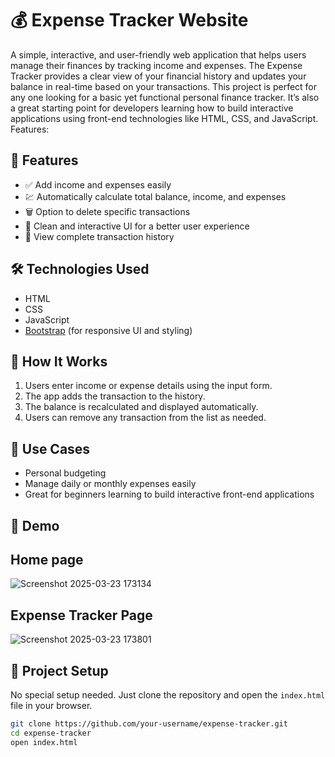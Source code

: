 # 💰 Expense Tracker Website

A simple, interactive, and user-friendly web application that helps users manage their finances by tracking income and expenses. The Expense Tracker provides a clear view of your financial history and updates your balance in real-time based on your transactions.
This project is perfect for any one looking for a basic yet functional personal finance tracker. It’s also a great starting point for developers learning how to build interactive applications using front-end technologies like HTML, CSS, and JavaScript.
Features:

## 🚀 Features

- ✅ Add income and expenses easily
- 💹 Automatically calculate total balance, income, and expenses
- 🗑️ Option to delete specific transactions
- 🧼 Clean and interactive UI for a better user experience
- 📜 View complete transaction history

## 🛠️ Technologies Used

- HTML
- CSS
- JavaScript
- [Bootstrap](https://getbootstrap.com/) (for responsive UI and styling)

## 🧭 How It Works

1. Users enter income or expense details using the input form.
2. The app adds the transaction to the history.
3. The balance is recalculated and displayed automatically.
4. Users can remove any transaction from the list as needed.

## 🎯 Use Cases

- Personal budgeting
- Manage daily or monthly expenses easily
- Great for beginners learning to build interactive front-end applications

## 📸 Demo
## Home page
![Screenshot 2025-03-23 173134](https://github.com/user-attachments/assets/e1538550-d75b-4bf7-ada6-299badabbfba)
## Expense Tracker Page
![Screenshot 2025-03-23 173801](https://github.com/user-attachments/assets/c96e052a-693b-4a8f-8655-53caf107563e)
## 📁 Project Setup

No special setup needed. Just clone the repository and open the `index.html` file in your browser.

```bash
git clone https://github.com/your-username/expense-tracker.git
cd expense-tracker
open index.html
